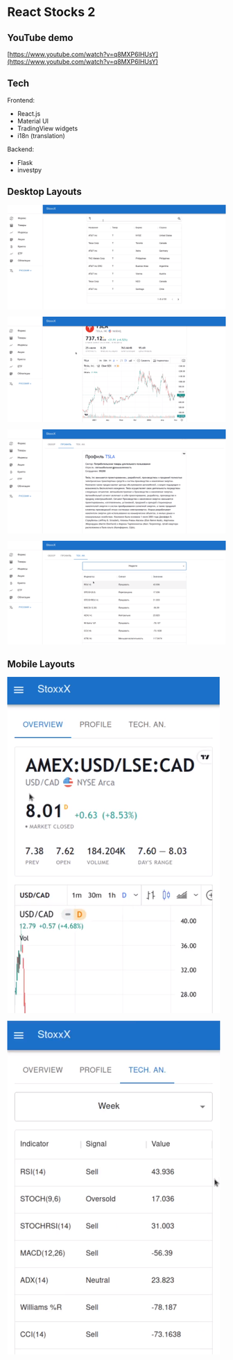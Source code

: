 # React Stocks 2

## YouTube demo

[https://www.youtube.com/watch?v=q8MXP6IHUsY](https://www.youtube.com/watch?v=q8MXP6IHUsY)

## Tech

Frontend:
- React.js
- Material UI
- TradingView widgets
- i18n (translation)

Backend:
- Flask
- investpy

## Desktop Layouts

![](screenshots/desktop_1.png)

![](screenshots/desktop_2.png)

![](screenshots/desktop_3.png)

![](screenshots/desktop_4.png)

## Mobile Layouts

![](screenshots/mobile_1.png)

![](screenshots/mobile_2.png)

